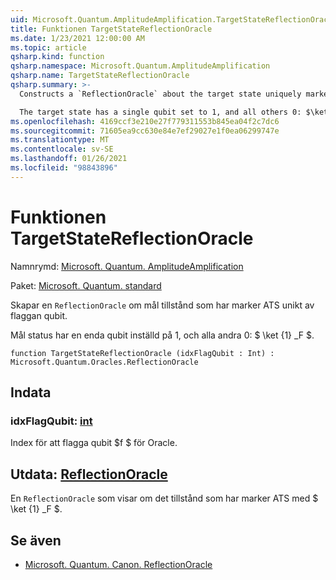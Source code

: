 ```yaml
---
uid: Microsoft.Quantum.AmplitudeAmplification.TargetStateReflectionOracle
title: Funktionen TargetStateReflectionOracle
ms.date: 1/23/2021 12:00:00 AM
ms.topic: article
qsharp.kind: function
qsharp.namespace: Microsoft.Quantum.AmplitudeAmplification
qsharp.name: TargetStateReflectionOracle
qsharp.summary: >-
  Constructs a `ReflectionOracle` about the target state uniquely marked by the flag qubit.

  The target state has a single qubit set to 1, and all others 0: $\ket{1}_f$.
ms.openlocfilehash: 4169ccf3e210e27f779311553b845ea04f2c7dc6
ms.sourcegitcommit: 71605ea9cc630e84e7ef29027e1f0ea06299747e
ms.translationtype: MT
ms.contentlocale: sv-SE
ms.lasthandoff: 01/26/2021
ms.locfileid: "98843896"
---
```

# <a name="targetstatereflectionoracle-function"></a>Funktionen TargetStateReflectionOracle

Namnrymd: [Microsoft. Quantum. AmplitudeAmplification](xref:Microsoft.Quantum.AmplitudeAmplification)

Paket: [Microsoft. Quantum. standard](https://nuget.org/packages/Microsoft.Quantum.Standard)


Skapar en `ReflectionOracle` om mål tillstånd som har marker ATS unikt av flaggan qubit.

Mål status har en enda qubit inställd på 1, och alla andra 0: $ \ket {1} _F $.

```qsharp
function TargetStateReflectionOracle (idxFlagQubit : Int) : Microsoft.Quantum.Oracles.ReflectionOracle
```


## <a name="input"></a>Indata

### <a name="idxflagqubit--int"></a>idxFlagQubit: [int](xref:microsoft.quantum.lang-ref.int)

Index för att flagga qubit $f $ för Oracle.



## <a name="output--reflectionoracle"></a>Utdata: [ReflectionOracle](xref:Microsoft.Quantum.Oracles.ReflectionOracle)

En `ReflectionOracle` som visar om det tillstånd som har marker ATS med $ \ket {1} _F $.

## <a name="see-also"></a>Se även

- [Microsoft. Quantum. Canon. ReflectionOracle](xref:Microsoft.Quantum.Canon.ReflectionOracle)